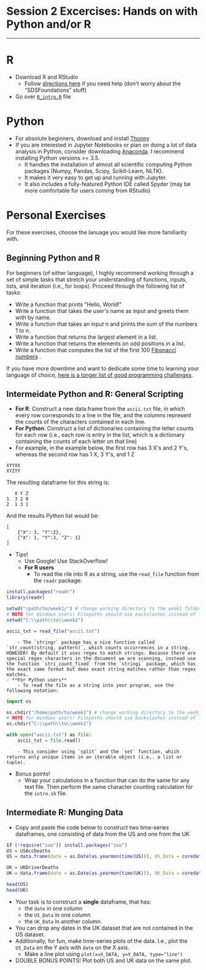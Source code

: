 # Session 2 Excercises: Hands on with Python and/or R

---

# R

- Download R and RStudio
    - Follow [directions here]((https://courses.edx.org/courses/UTAustinX/UT.7.01x/3T2014/56c5437b88fa43cf828bff5371c6a924/)) if you need help (don't worry about the "SDSFoundations" stuff)
- Go over [`R_intro.R`](https://github.com/alexmill/techcamp_week1/blob/master/R_intro.R) file

# Python

- For absolute beginners, download and install [Thonny](http://thonny.org/)
- If you are interested in Jupyter Notebooks or plan on doing a lot of data analysis in Python, consider downloading [Anaconda](https://www.continuum.io/downloads). I recommend installing Python versions >= 3.5.
	- It handles the installation of almost all scientific computing Python packages (Numpy, Pandas, Scipy, Scikit-Learn, NLTK).
	- It makes it very easy to get up and running with Jupyter. 
	- It also includes a fully-featured Python IDE called Spyder (may be more comfortable for users coming from RStudio)



# Personal Exercises

For these exercises, choose the lanuage you would like more familiarity with. 

## Beginning Python and R

For beginners (of either language), I highly recommend working through a set of simple tasks that stretch your understanding of functions, inputs, lists, and iteration (i.e., for loops). Proceed through the following list of tasks:
- Write a function that prints "Hello, World!"
- Write a function that takes the user's name as input and greets them with by name.
- Write a function that takes an input n and prints the sum of the numbers 1 to n.
- Write a function that returns the largest element in a list.
- Write a function that returns the elements on odd positions in a list.
- Write a function that computes the list of the first 100 [Fibonacci numbers](https://en.wikipedia.org/wiki/Fibonacci_number) .


If you have more downtime and want to dedicate some time to learning your language of choice, [here is a longer list of good programming challenges](https://adriann.github.io/programming_problems.html).



## Intermeidate Python and R: General Scripting

- **For R**: Construct a new data.frame from the `ascii.txt` file, in which every row corresponds to a line in the file, and the columns represent the counts of the characters contained in each line.
- **For Python**: Construct a list of dictionaries containing the letter counts for each row (i.e., each row is entry in the list, which is a dictionary containing the counts of each letter on that line)
- For example, in the example below, the first row has 3 X's and 2 Y's, whereas the second row has 1 X, 3 Y's, and 1 Z

```
XYYXX    
XYZYY 
``` 

The resulting dataframe for this string is:

```
   X Y Z
1  3 2 0
2  1 3 1
```

And the results Python list would be:

```
[
	{"X": 3, "Y":2},
	{"X": 1, "Y":3, "Z": 1}
]
```

- Tips!
    - Use Google! Use StackOverflow!
    - **For R users**
    	- To read the rile into R as a string, use the `read_file` function from the `readr` package:
```R
install.packages("readr")
library(readr)

setwd("/path/to/week1/") # change working directory to the week1 folder
# NOTE for Windows users! Filepaths should use backslashes instead of forward:
setwd("C:\\path\\to\\week1")

ascii_txt = read_file("ascii.txt")
```
    	- The `stringr` package has a nice function called `str_count(string, pattern)`, which counts occurrences in a string. HOWEVER! By default it uses regex to match strings. Because there are special regex characters in the document we are scanning, instead use the function `stri_count_fixed` from the `stringi` package, which has the exact same format but does exact string matches rather than regex matches.
    - **For Python users**
    	- To read the file as a string into your program, use the following notation:
```python
import os

os.chdir("/home/path/to/week1") # change working directory to the week1 folder
# NOTE for Windows users! Filepaths should use backslashes instead of forward:
os.chdir("C:\\path\\to\\week1")

with open("ascii.txt") as file:
	ascii_txt = file.read()
```
    	- This consider using `split` and the `set` function, which returns only unique items in an iterable object (i.e,. a list or tuple). 

- Bonus points!
    - Wrap your calculations in a function that can do the same for any text file. Then perform the same character counting calculation for the `intro.sh` file.



## Intermediate R: Munging Data

- Copy and paste the code below to construct two time-series dataframes, one consisting of data from the US and one from the UK

```R
if (!require("zoo")) install.packages("zoo")
US = USAccDeaths
US = data.frame(date = as.Date(as.yearmon(time(US))), US_Data = coredata(US))

UK = UKDriverDeaths
UK = data.frame(date = as.Date(as.yearmon(time(UK))), UK_Data = coredata(UK))

head(US)
head(UK)
```
- Your task is to construct a **single** dataframe, that has:
    - the `date` in one column
    - the `US_Data` in one column
    - the `UK_Data` in another column. 
- You can drop any dates in the UK dataset that are not contained in the US dataset.
- Additionally, for fun, make time-series plots of the data. I.e., plot the `US_Data` on the Y axis with `date` on the X axis.
    - Make a line plot using `plot(x=X_DATA, y=Y_DATA, type="line")`
- DOUBLE BONUS POINTS! Plot both US and UK data on the same plot.



